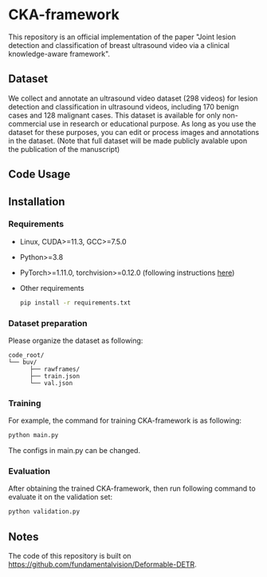 # CKA-framework
This repository is an official implementation of the paper "Joint lesion detection and classification of breast 
ultrasound video via a clinical knowledge-aware framework".

## Dataset
We collect and annotate an ultrasound video
dataset (298 videos) for lesion detection and classification in ultrasound videos, including 170 benign cases and 128 
malignant cases. This dataset is available for only non-commercial use in research or educational
purpose. As long as you use the dataset for these purposes, you can edit or process images and annotations in the dataset.
(Note that full dataset will be made publicly avalable upon the publication of the manuscript)

## Code Usage

## Installation

### Requirements

* Linux, CUDA>=11.3, GCC>=7.5.0
  
* Python>=3.8

* PyTorch>=1.11.0, torchvision>=0.12.0 (following instructions [here](https://pytorch.org/))

* Other requirements
    ```bash
    pip install -r requirements.txt
    ```
  
### Dataset preparation

Please organize the dataset as following:

```
code_root/
└── buv/
      ├── rawframes/
      ├── train.json
      └── val.json
```

### Training

For example, the command for training CKA-framework is as following:

```bash
python main.py
```
The configs in main.py can be changed.

### Evaluation

After obtaining the trained CKA-framework, then run following command to evaluate it on the validation set:

```bash
python validation.py
```

## Notes
The code of this repository is built on
https://github.com/fundamentalvision/Deformable-DETR.
